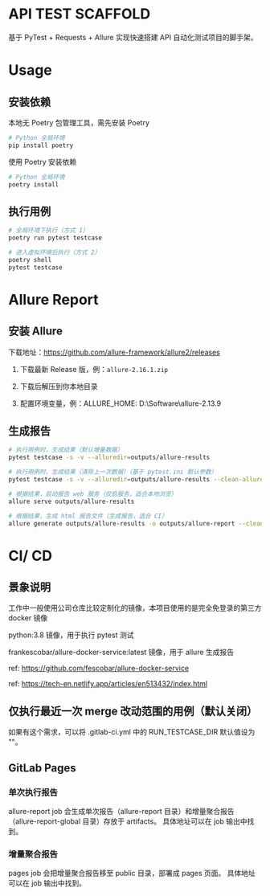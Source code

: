 # API TEST SCAFFOLD

基于 PyTest + Requests + Allure 实现快速搭建 API 自动化测试项目的脚手架。

# Usage
## 安装依赖
本地无 Poetry 包管理工具，需先安装 Poetry
```bash
# Python 全局环境
pip install poetry
```

使用 Poetry 安装依赖
```bash
# Python 全局环境
poetry install
```

## 执行用例
```bash
# 全局环境下执行（方式 1）
poetry run pytest testcase

# 进入虚拟环境后执行（方式 2）
poetry shell
pytest testcase
```

# Allure Report
## 安装 Allure
下载地址：https://github.com/allure-framework/allure2/releases
1. 下载最新 Release 版，例：`allure-2.16.1.zip`

2. 下载后解压到你本地目录

3. 配置环境变量，例：ALLURE_HOME: D:\Software\allure-2.13.9

## 生成报告
```bash
# 执行用例时，生成结果（默认增量数据）
pytest testcase -s -v --alluredir=outputs/allure-results

# 执行用例时，生成结果（清除上一次数据）（基于 pytest.ini 默认参数）
pytest testcase -s -v --alluredir=outputs/allure-results --clean-alluredir
```
```bash
# 根据结果，启动报告 web 服务（仅启服务，适合本地浏览）
allure serve outputs/allure-results
```

```bash
# 根据结果，生成 html 报告文件（生成报告，适合 CI）
allure generate outputs/allure-results -o outputs/allure-report --clean
```

# CI/ CD
## 景象说明
工作中一般使用公司仓库比较定制化的镜像，本项目使用的是完全免登录的第三方 docker 镜像

python:3.8 镜像，用于执行 pytest 测试

frankescobar/allure-docker-service:latest 镜像，用于 allure 生成报告

ref: https://github.com/fescobar/allure-docker-service

ref: https://tech-en.netlify.app/articles/en513432/index.html

## 仅执行最近一次 merge 改动范围的用例（默认关闭）
如果有这个需求，可以将 .gitlab-ci.yml 中的 RUN_TESTCASE_DIR 默认值设为 ""。


## GitLab Pages
### 单次执行报告
allure-report job 会生成单次报告（allure-report 目录）和增量聚合报告（allure-report-global 目录）存放于 artifacts。
具体地址可以在 job 输出中找到。

### 增量聚合报告
pages job 会把增量聚合报告移至 public 目录，部署成 pages 页面。
具体地址可以在 job 输出中找到。
